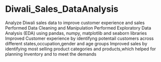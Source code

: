 # Diwali_Sales_DataAnalysis
Analyze Diwali sales data to improve customer experience and sales
Performed Data Cleaning and Manipulation
Performed Exploratory Data Analysis (EDA) using pandas, numpy, matplotlib and seaborn libraries
Improved Customer experience by identifyng potentail customers across different states,occupation,gender and age groups
Improved sales by identifying most selling product categories and products,which helped for planning Inventory and to meet the demands
